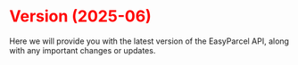 # <span style="color: red;">Version (2025-06)</span>

Here we will provide you with the latest version of the EasyParcel API, along with any important changes or updates.
